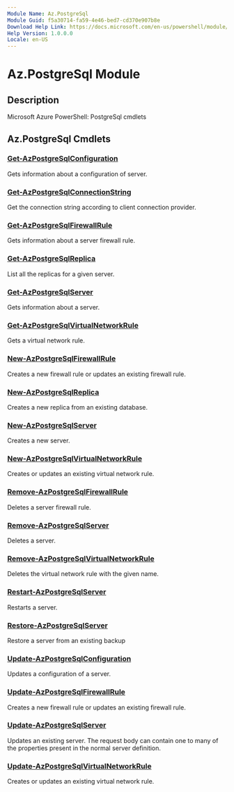 ```yaml
---
Module Name: Az.PostgreSql
Module Guid: f5a30714-fa59-4e46-bed7-cd370e907b8e
Download Help Link: https://docs.microsoft.com/en-us/powershell/module/az.postgresql
Help Version: 1.0.0.0
Locale: en-US
---
```


# Az.PostgreSql Module
## Description
Microsoft Azure PowerShell: PostgreSql cmdlets

## Az.PostgreSql Cmdlets
### [Get-AzPostgreSqlConfiguration](Get-AzPostgreSqlConfiguration.md)
Gets information about a configuration of server.

### [Get-AzPostgreSqlConnectionString](Get-AzPostgreSqlConnectionString.md)
Get the connection string according to client connection provider.

### [Get-AzPostgreSqlFirewallRule](Get-AzPostgreSqlFirewallRule.md)
Gets information about a server firewall rule.

### [Get-AzPostgreSqlReplica](Get-AzPostgreSqlReplica.md)
List all the replicas for a given server.

### [Get-AzPostgreSqlServer](Get-AzPostgreSqlServer.md)
Gets information about a server.

### [Get-AzPostgreSqlVirtualNetworkRule](Get-AzPostgreSqlVirtualNetworkRule.md)
Gets a virtual network rule.

### [New-AzPostgreSqlFirewallRule](New-AzPostgreSqlFirewallRule.md)
Creates a new firewall rule or updates an existing firewall rule.

### [New-AzPostgreSqlReplica](New-AzPostgreSqlReplica.md)
Creates a new replica from an existing database.

### [New-AzPostgreSqlServer](New-AzPostgreSqlServer.md)
Creates a new server.

### [New-AzPostgreSqlVirtualNetworkRule](New-AzPostgreSqlVirtualNetworkRule.md)
Creates or updates an existing virtual network rule.

### [Remove-AzPostgreSqlFirewallRule](Remove-AzPostgreSqlFirewallRule.md)
Deletes a server firewall rule.

### [Remove-AzPostgreSqlServer](Remove-AzPostgreSqlServer.md)
Deletes a server.

### [Remove-AzPostgreSqlVirtualNetworkRule](Remove-AzPostgreSqlVirtualNetworkRule.md)
Deletes the virtual network rule with the given name.

### [Restart-AzPostgreSqlServer](Restart-AzPostgreSqlServer.md)
Restarts a server.

### [Restore-AzPostgreSqlServer](Restore-AzPostgreSqlServer.md)
Restore a server from an existing backup

### [Update-AzPostgreSqlConfiguration](Update-AzPostgreSqlConfiguration.md)
Updates a configuration of a server.

### [Update-AzPostgreSqlFirewallRule](Update-AzPostgreSqlFirewallRule.md)
Creates a new firewall rule or updates an existing firewall rule.

### [Update-AzPostgreSqlServer](Update-AzPostgreSqlServer.md)
Updates an existing server.
The request body can contain one to many of the properties present in the normal server definition.

### [Update-AzPostgreSqlVirtualNetworkRule](Update-AzPostgreSqlVirtualNetworkRule.md)
Creates or updates an existing virtual network rule.

